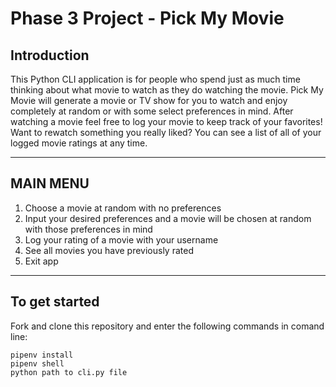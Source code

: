 # Phase 3 Project - Pick My Movie

## Introduction

This Python CLI application is for people who spend just as much time thinking about what movie to watch as they do watching the movie. Pick My Movie will generate a movie or TV show for you to watch and enjoy completely at random or with some select preferences in mind. After watching a movie feel free to log your movie to keep track of your favorites! Want to rewatch something you really liked? You can see a list of all of your logged movie ratings at any time. 

---

## MAIN MENU

1. Choose a movie at random with no preferences
2. Input your desired preferences and a movie will be chosen at random with those preferences in mind
3. Log your rating of a movie with your username
4. See all movies you have previously rated
5. Exit app

---

## To get started

Fork and clone this repository and enter the following commands in comand line:

```console
pipenv install
pipenv shell
python path to cli.py file
```
